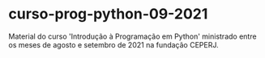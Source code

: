 # curso-prog-python-09-2021

Material do curso 'Introdução à Programação em Python' ministrado entre os meses de agosto e setembro de 2021 na fundação CEPERJ.
